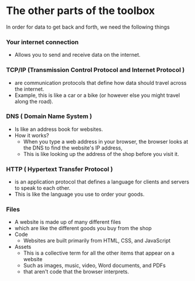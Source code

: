 # The other parts of the toolbox

In order for data to get back and forth, we need the following things

### Your internet connection

* Allows you to send and receive data on the internet.

### TCP/IP  (Transmission Control Protocol and Internet Protocol )

* are communication protocols that define how data should travel across the internet.
* Example, this is like a car or a bike (or however else you might travel along the road).

### DNS ( Domain Name System )

* Is like an address book for websites.
* How it works?
  * When you type a web address in your browser, the browser looks at the DNS to find the website's IP address,&#x20;
  * This is like looking up the address of the shop before you visit it.

### HTTP ( Hypertext Transfer Protocol )&#x20;

* is an application protocol that defines a language for clients and servers to speak to each other.
* This is like the language you use to order your goods.

### Files&#x20;

* A website is made up of many different files
* which are like the different goods you buy from the shop
* Code
  * Websites are built primarily from HTML, CSS, and JavaScript
* Assets
  * This is a collective term for all the other items that appear on a website
  * Such as images, music, video, Word documents, and PDFs
  * that aren't code that the browser interprets.
